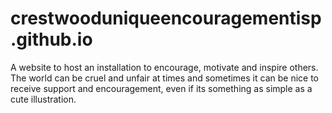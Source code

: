 # crestwooduniqueencouragementisp.github.io
A website to host an installation to encourage, motivate and inspire others. The world can be cruel and unfair at times and sometimes it can be nice to receive support and encouragement, even if its something as simple as a cute illustration.
